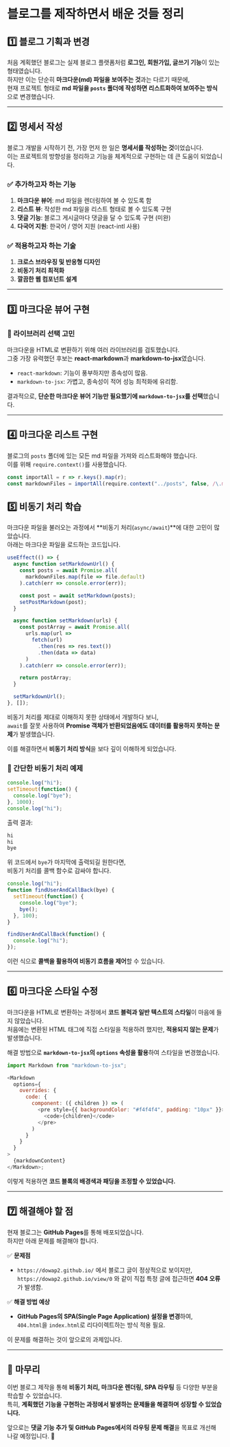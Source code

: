 # 블로그를 제작하면서 배운 것들 정리

## 1️⃣ 블로그 기획과 변경

처음 계획했던 블로그는 실제 블로그 플랫폼처럼 **로그인, 회원가입, 글쓰기 기능**이 있는 형태였습니다.  
하지만 이는 단순히 **마크다운(md) 파일을 보여주는 것**과는 다르기 때문에,  
현재 프로젝트 형태로 **md 파일을 `posts` 폴더에 작성하면 리스트화하여 보여주는 방식**으로 변경했습니다.

---

## 2️⃣ 명세서 작성

블로그 개발을 시작하기 전, 가장 먼저 한 일은 **명세서를 작성하는 것**이었습니다.  
이는 프로젝트의 방향성을 정리하고 기능을 체계적으로 구현하는 데 큰 도움이 되었습니다.

### ✅ 추가하고자 하는 기능

1. **마크다운 뷰어**: md 파일을 렌더링하여 볼 수 있도록 함
2. **리스트 뷰**: 작성한 md 파일을 리스트 형태로 볼 수 있도록 구현
3. **댓글 기능**: 블로그 게시글마다 댓글을 달 수 있도록 구현 (미완)
4. **다국어 지원**: 한국어 / 영어 지원 (react-intl 사용)

### ✅ 적용하고자 하는 기술

1. **크로스 브라우징 및 반응형 디자인**
2. **비동기 처리 최적화**
3. **깔끔한 웹 컴포넌트 설계**

---

## 3️⃣ 마크다운 뷰어 구현

### 🔹 라이브러리 선택 고민

마크다운을 HTML로 변환하기 위해 여러 라이브러리를 검토했습니다.  
그중 가장 유력했던 후보는 **react-markdown**과 **markdown-to-jsx**였습니다.

- `react-markdown`: 기능이 풍부하지만 종속성이 많음.
- `markdown-to-jsx`: 가볍고, 종속성이 적어 성능 최적화에 유리함.

결과적으로, **단순한 마크다운 뷰어 기능만 필요했기에 `markdown-to-jsx`를 선택**했습니다.

---

## 4️⃣ 마크다운 리스트 구현

블로그의 `posts` 폴더에 있는 모든 md 파일을 가져와 리스트화해야 했습니다.  
이를 위해 `require.context()`를 사용했습니다.

```js
const importAll = r => r.keys().map(r);
const markdownFiles = importAll(require.context("../posts", false, /\.md$/));
```

## 5️⃣ 비동기 처리 학습

마크다운 파일을 불러오는 과정에서 **비동기 처리(`async/await`)**에 대한 고민이 많았습니다.  
아래는 마크다운 파일을 로드하는 코드입니다.

```js
useEffect(() => {
  async function setMarkdownUrl() {
    const posts = await Promise.all(
      markdownFiles.map(file => file.default)
    ).catch(err => console.error(err));

    const post = await setMarkdown(posts);
    setPostMarkdown(post);
  }

  async function setMarkdown(urls) {
    const postArray = await Promise.all(
      urls.map(url =>
        fetch(url)
          .then(res => res.text())
          .then(data => data)
      )
    ).catch(err => console.error(err));

    return postArray;
  }

  setMarkdownUrl();
}, []);
```

비동기 처리를 제대로 이해하지 못한 상태에서 개발하다 보니,  
`await`를 잘못 사용하여 **Promise 객체가 반환되었음에도 데이터를 활용하지 못하는 문제**가 발생했습니다.

이를 해결하면서 **비동기 처리 방식**을 보다 깊이 이해하게 되었습니다.

### 🔹 간단한 비동기 처리 예제

```js
console.log("hi");
setTimeout(function() {
  console.log("bye");
}, 1000);
console.log("hi");
```

출력 결과:

```bash
hi
hi
bye
```

위 코드에서 `bye`가 마지막에 출력되길 원한다면,  
비동기 처리를 콜백 함수로 감싸야 합니다.

```js
console.log("hi");
function findUserAndCallBack(bye) {
  setTimeout(function() {
    console.log("bye");
    bye();
  }, 100);
}

findUserAndCallBack(function() {
  console.log("hi");
});
```

이런 식으로 **콜백을 활용하여 비동기 흐름을 제어**할 수 있습니다.

---

## 6️⃣ 마크다운 스타일 수정

마크다운을 HTML로 변환하는 과정에서 **코드 블럭과 일반 텍스트의 스타일**이 마음에 들지 않았습니다.  
처음에는 변환된 HTML 태그에 직접 스타일을 적용하려 했지만, **적용되지 않는 문제**가 발생했습니다.

해결 방법으로 **`markdown-to-jsx`의 `options` 속성을 활용**하여 스타일을 변경했습니다.

```js
import Markdown from "markdown-to-jsx";

<Markdown
  options={
    overrides: {
      code: {
        component: ({ children }) => (
          <pre style={{ backgroundColor: "#f4f4f4", padding: "10px" }}>
            <code>{children}</code>
          </pre>
        )
      }
    }
  }
>
  {markdownContent}
</Markdown>;
```

이렇게 적용하면 **코드 블록의 배경색과 패딩을 조정할 수 있었습니다.**

---

## 7️⃣ 해결해야 할 점

현재 블로그는 **GitHub Pages**를 통해 배포되었습니다.  
하지만 아래 문제를 해결해야 합니다.

✅ **문제점**

- `https://dowap2.github.io/` 에서 블로그 글이 정상적으로 보이지만,  
  `https://dowap2.github.io/view/0` 와 같이 직접 특정 글에 접근하면 **404 오류**가 발생함.

✅ **해결 방법 예상**

- **GitHub Pages의 SPA(Single Page Application) 설정을 변경**하여,  
  `404.html`을 `index.html`로 리다이렉트하는 방식 적용 필요.

이 문제를 해결하는 것이 앞으로의 과제입니다.

---

## 🎯 마무리

이번 블로그 제작을 통해 **비동기 처리, 마크다운 렌더링, SPA 라우팅** 등 다양한 부분을 학습할 수 있었습니다.  
특히, **계획했던 기능을 구현하는 과정에서 발생하는 문제들을 해결하며 성장할 수 있었습니다.**

앞으로는 **댓글 기능 추가 및 GitHub Pages에서의 라우팅 문제 해결**을 목표로 개선해 나갈 예정입니다. 🚀

